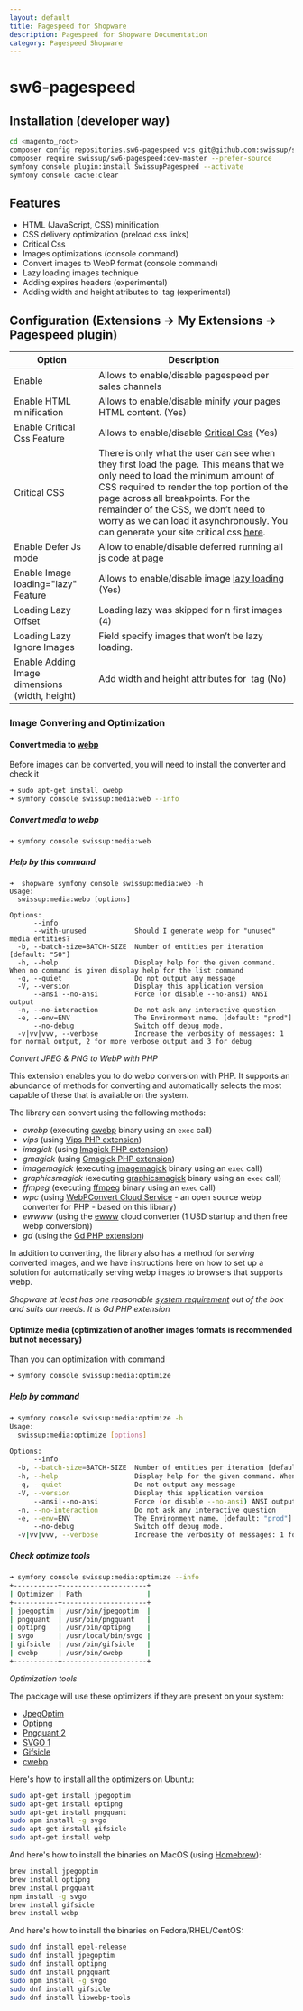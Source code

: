 ```yaml
---
layout: default
title: Pagespeed for Shopware
description: Pagespeed for Shopware Documentation
category: Pagespeed Shopware
---
```


# sw6-pagespeed


## Installation (developer way)

```bash
cd <magento_root>
composer config repositories.sw6-pagespeed vcs git@github.com:swissup/sw6-pagespeed.git
composer require swissup/sw6-pagespeed:dev-master --prefer-source
symfony console plugin:install SwissupPagespeed --activate
symfony console cache:clear

```


## Features

 - HTML (JavaScript, CSS) minification
 - CSS delivery optimization (preload css links)
 - Critical Css
 - Images optimizations (console command)
 - Convert images to WebP format (console command)
 - Lazy loading images technique
 - Adding expires headers (experimental)
 - Adding width and height atributes to <img> tag (experimental)


## Configuration  (Extensions -> My Extensions -> Pagespeed plugin)

Option                      | Description
----------------------------|--------------------------------------------------
Enable                      | Allows to enable/disable pagespeed per sales channels
Enable HTML minification    | Allows to enable/disable minify your pages HTML content. (Yes)
Enable Critical Css Feature | Allows to enable/disable [Critical Css](https://developers.google.com/web/fundamentals/performance/critical-rendering-path/optimizing-critical-rendering-path?hl=en) (Yes)
Critical CSS                | There is only what the user can see when they first load the page. This means that we only need to load the minimum amount of CSS required to render the top portion of the page across all breakpoints. For the remainder of the CSS, we don’t need to worry as we can load it asynchronously. You can generate your site critical css [here](http://pagespeed.swissuplabs.com/critical-css/).
Enable Defer Js mode        | Allow to enable/disable deferred running all js code at page
Enable Image loading="lazy" Feature | Allows to enable/disable image [lazy loading](https://developer.mozilla.org/ru/docs/Web/Performance/Lazy_loading) (Yes)
Loading Lazy Offset         | Loading lazy was skipped for n first images (4)
Loading Lazy Ignore Images  | Field specify images that won’t be lazy loading.
Enable Adding Image dimensions (width, height) | Add width and height attributes for <img> tag (No)



### Image Convering and Optimization

#### Convert media to [webp](https://developers.google.com/speed/webp)
Before images can be converted, you will need to install the converter and check it
```bash
➜ sudo apt-get install cwebp
➜ symfony console swissup:media:web --info
```

##### Convert media to webp
```bash
➜ symfony console swissup:media:web
```

##### Help by this command
```
➜  shopware symfony console swissup:media:web -h
Usage:
  swissup:media:webp [options]

Options:
      --info
      --with-unused            Should I generate webp for "unused" media entities?
  -b, --batch-size=BATCH-SIZE  Number of entities per iteration [default: "50"]
  -h, --help                   Display help for the given command. When no command is given display help for the list command
  -q, --quiet                  Do not output any message
  -V, --version                Display this application version
      --ansi|--no-ansi         Force (or disable --no-ansi) ANSI output
  -n, --no-interaction         Do not ask any interactive question
  -e, --env=ENV                The Environment name. [default: "prod"]
      --no-debug               Switch off debug mode.
  -v|vv|vvv, --verbose         Increase the verbosity of messages: 1 for normal output, 2 for more verbose output and 3 for debug
```
*Convert JPEG & PNG to WebP with PHP*

This extension enables you to do webp conversion with PHP. It supports an abundance of methods for converting and automatically selects the most capable of these that is available on the system.

The library can convert using the following methods:
- *cwebp* (executing [cwebp](https://developers.google.com/speed/webp/docs/cwebp) binary using an `exec` call)
- *vips* (using [Vips PHP extension](https://github.com/libvips/php-vips-ext))
- *imagick* (using [Imagick PHP extension](https://github.com/Imagick/imagick))
- *gmagick* (using [Gmagick PHP extension](https://www.php.net/manual/en/book.gmagick.php))
- *imagemagick* (executing [imagemagick](https://imagemagick.org/index.php) binary using an `exec` call)
- *graphicsmagick* (executing [graphicsmagick](http://www.graphicsmagick.org/) binary using an `exec` call)
- *ffmpeg* (executing [ffmpeg](https://ffmpeg.org/) binary using an `exec` call)
- *wpc* (using [WebPConvert Cloud Service](https://github.com/rosell-dk/webp-convert-cloud-service/) - an open source webp converter for PHP - based on this library)
- *ewwww* (using the [ewww](https://ewww.io/plans/) cloud converter (1 USD startup and then free webp conversion))
- *gd* (using the [Gd PHP extension](https://www.php.net/manual/en/book.image.php))

In addition to converting, the library also has a method for *serving* converted images, and we have instructions here on how to set up a solution for automatically serving webp images to browsers that supports webp.

*Shopware at least has one reasonable [system requirement](https://docs.shopware.com/en/shopware-6-en/first-steps/system-requirements)  out of the box and suits our needs. It is Gd PHP extension*

#### Optimize media (optimization of another images formats is recommended but not necessary)

Than you can optimization with command
```bash
➜ symfony console swissup:media:optimize
```
##### Help by command
```bash
➜ symfony console swissup:media:optimize -h
Usage:
  swissup:media:optimize [options]

Options:
      --info
  -b, --batch-size=BATCH-SIZE  Number of entities per iteration [default: "50"]
  -h, --help                   Display help for the given command. When no command is given display help for the list command
  -q, --quiet                  Do not output any message
  -V, --version                Display this application version
      --ansi|--no-ansi         Force (or disable --no-ansi) ANSI output
  -n, --no-interaction         Do not ask any interactive question
  -e, --env=ENV                The Environment name. [default: "prod"]
      --no-debug               Switch off debug mode.
  -v|vv|vvv, --verbose         Increase the verbosity of messages: 1 for normal output, 2 for more verbose output and 3 for debug
```
##### Check optimize tools
```bash
➜ symfony console swissup:media:optimize --info
+-----------+---------------------+
| Optimizer | Path                |
+-----------+---------------------+
| jpegoptim | /usr/bin/jpegoptim  |
| pngquant  | /usr/bin/pngquant   |
| optipng   | /usr/bin/optipng    |
| svgo      | /usr/local/bin/svgo |
| gifsicle  | /usr/bin/gifsicle   |
| cwebp     | /usr/bin/cwebp      |
+-----------+---------------------+

```
*Optimization tools*

The package will use these optimizers if they are present on your system:

- [JpegOptim](https://github.com/tjko/jpegoptim)
- [Optipng](http://optipng.sourceforge.net/)
- [Pngquant 2](https://pngquant.org/)
- [SVGO 1](https://github.com/svg/svgo)
- [Gifsicle](http://www.lcdf.org/gifsicle/)
- [cwebp](https://developers.google.com/speed/webp/docs/precompiled)

Here's how to install all the optimizers on Ubuntu:

```bash
sudo apt-get install jpegoptim
sudo apt-get install optipng
sudo apt-get install pngquant
sudo npm install -g svgo
sudo apt-get install gifsicle
sudo apt-get install webp
```

And here's how to install the binaries on MacOS (using [Homebrew](https://brew.sh/)):

```bash
brew install jpegoptim
brew install optipng
brew install pngquant
npm install -g svgo
brew install gifsicle
brew install webp
```
And here's how to install the binaries on Fedora/RHEL/CentOS:

```bash
sudo dnf install epel-release
sudo dnf install jpegoptim
sudo dnf install optipng
sudo dnf install pngquant
sudo npm install -g svgo
sudo dnf install gifsicle
sudo dnf install libwebp-tools
```